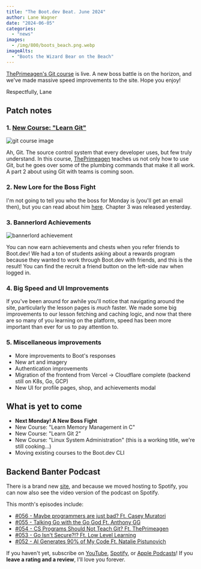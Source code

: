 ```yaml
---
title: "The Boot.dev Beat. June 2024"
author: Lane Wagner
date: "2024-06-05"
categories:
  - "news"
images:
  - /img/800/boots_beach.png.webp
imageAlts:
  - "Boots the Wizard Bear on the Beach"
---
```


[ThePrimeagen's Git course](https://www.boot.dev/courses/learn-git) is live. A new boss battle is on the horizon, and we've made massive speed improvements to the site. Hope you enjoy!

Respectfully, Lane

## Patch notes

### 1. [New Course: "Learn Git"](https://www.boot.dev/courses/learn-git)

![git course image](https://storage.googleapis.com/qvault-webapp-dynamic-assets/course_assets/UdsHT64.png)

Ah, Git. The source control system that every developer uses, but few truly understand. In this course, [ThePrimeagen](https://www.boot.dev/teachers/the-primeagen) teaches us not only how to use Git, but he goes over some of the plumbing commands that make it all work. A part 2 about using Git with teams is coming soon.

### 2. New Lore for the Boss Fight

I'm not going to tell you who the boss for Monday is (you'll get an email then), but you can read about him [here](https://www.boot.dev/lore). Chapter 3 was released yesterday.

### 3. Bannerlord Achievements

![bannerlord achievement](/img/800/gmbannerlord.webp.webp)

You can now earn achievements and chests when you refer friends to Boot.dev! We had a ton of students asking about a rewards program because they wanted to work through Boot.dev with friends, and this is the result! You can find the recruit a friend button on the left-side nav when logged in.

### 4. Big Speed and UI Improvements

If you've been around for awhile you'll notice that navigating around the site, particularly the lesson pages is _much_ faster. We made some big improvements to our lesson fetching and caching logic, and now that there are so many of you learning on the platform, speed has been more important than ever for us to pay attention to.

### 5. Miscellaneous improvements

- More improvements to Boot's responses
- New art and imagery
- Authentication improvements
- Migration of the frontend from Vercel -> Cloudflare complete (backend still on K8s, Go, GCP)
- New UI for profile pages, shop, and achievements modal

## What is yet to come

- **Next Monday! A New Boss Fight**
- New Course: "Learn Memory Management in C"
- New Course: "Learn Git 2"
- New Course: "Linux System Administration" (this is a working title, we're still cooking...)
- Moving existing courses to the Boot.dev CLI

## Backend Banter Podcast

There is a brand new [site](https://www.backendbanter.fm/), and because we moved hosting to Spotify, you can now also see the video version of the podcast on Spotify.

This month's episodes include:

- [#056 - Maybe programmers are just bad? Ft. Casey Muratori](https://podcasters.spotify.com/pod/show/backend-banter-fm/episodes/056---Maybe-Programmers-are-Just-Bad-ft--Casey-Muratori-e2k012l)
- [#055 - Talking Go with the Go God Ft. Anthony GG](https://podcasters.spotify.com/pod/show/backend-banter-fm/episodes/055---Talking-Go-with-the-Go-God-ft--AnthonyGG-e2k012h)
- [#054 - CS Programs Should Not Teach Git? Ft. ThePrimeagen](https://podcasters.spotify.com/pod/show/backend-banter-fm/episodes/054---CS-Programs-Should-NOT-Teach-Git-ft--ThePrimeagen-e2jraci)
- [#053 - Go Isn't Secure?!? Ft. Low Level Learning](https://podcasters.spotify.com/pod/show/backend-banter-fm/episodes/053---Go-isnt-secure----ft--Low-Level-Learning-e2j93h2)
- [#052 - AI Generates 90% of My Code Ft. Natalie Pistunovich](https://podcasters.spotify.com/pod/show/backend-banter-fm/episodes/052---AI-Generates-90-of-My-Code-e2j6sav)

If you haven't yet, subscribe on [YouTube](https://www.youtube.com/@backendbanterfm), [Spotify](https://open.spotify.com/show/35trT95UkRVCkEb6tXndpF), or [Apple Podcasts](https://podcasts.apple.com/us/podcast/backend-banter/id1688115203)! If you **leave a rating and a review**, I'll love you forever.
